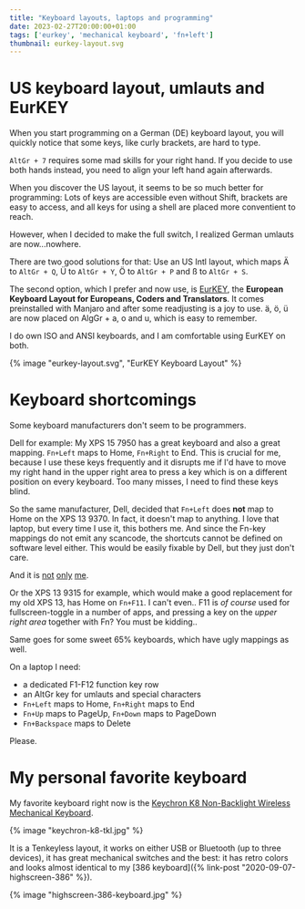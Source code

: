 ```yaml
---
title: "Keyboard layouts, laptops and programming"
date: 2023-02-27T20:00:00+01:00
tags: ['eurkey', 'mechanical keyboard', 'fn+left']
thumbnail: eurkey-layout.svg
---
```


# US keyboard layout, umlauts and EurKEY

When you start programming on a German (DE) keyboard layout, you will
quickly notice that some keys, like curly brackets, are hard to type.

`AltGr + 7` requires some mad skills for your right hand.
If you decide to use both hands instead, you need to align your left hand again afterwards.

When you discover the US layout, it seems to be so much better for programming:
Lots of keys are accessible even without Shift, brackets are easy to access,
and all keys for using a shell are placed more conventient to reach.

However, when I decided to make the full switch, I realized German umlauts
are now...nowhere.

There are two good solutions for that: Use an US Intl layout, which maps
Ä to `AltGr + Q`, Ü to `AltGr + Y`, Ö to `AltGr + P` and ß to `AltGr + S`.

The second option, which I prefer and now use, is [EurKEY](https://eurkey.steffen.bruentjen.eu/),
the **European Keyboard Layout for Europeans, Coders and Translators**.
It comes preinstalled with Manjaro and after some readjusting is a joy to use.
ä, ö, ü are now placed on AlgGr + a, o and u, which is easy to remember.

I do own ISO and ANSI keyboards, and I am comfortable using EurKEY on both.

{% image "eurkey-layout.svg", "EurKEY Keyboard Layout" %}

# Keyboard shortcomings

Some keyboard manufacturers don't seem to be programmers.

Dell for example: My XPS 15 7950 has a great keyboard and also a great mapping.
`Fn+Left` maps to Home, `Fn+Right` to End.
This is crucial for me, because I use these keys frequently
and it disrupts me if I'd have to move my right hand in the upper right area to press a key
which is on a different position on every keyboard. Too many misses, I need to find these keys blind.

So the same manufacturer, Dell, decided that `Fn+Left` does **not** map to Home
on the XPS 13 9370. In fact, it doesn't map to anything.
I love that laptop, but every time I use it, this bothers me.
And since the Fn-key mappings do not emit any scancode, the shortcuts cannot be defined on software level either.
This would be easily fixable by Dell, but they just don't care.

And it is [not](https://www.dell.com/community/XPS/Control-Home-Control-End-Keys/td-p/6212592)
[only](https://www.dell.com/community/XPS/Please-re-map-Fn-Left-and-Fn-Right-to-Home-and-End-on-the-new/td-p/7649522)
[me](https://www.dell.com/community/XPS/XPS-13-9300-Map-fn-left-and-fn-right-to-Home-and-End/td-p/7529433).

Or the XPS 13 9315 for example, which would make a good replacement for my old XPS 13,
has Home on `Fn+F11`. I can't even..
F11 is *of course* used for fullscreen-toggle in a number of apps, and pressing
a key on the *upper right area* together with Fn? You must be kidding..

Same goes for some sweet 65% keyboards, which have ugly mappings as well.

On a laptop I need:

- a dedicated F1-F12 function key row
- an AltGr key for umlauts and special characters
- `Fn+Left` maps to Home, `Fn+Right` maps to End
- `Fn+Up` maps to PageUp, `Fn+Down` maps to PageDown
- `Fn+Backspace` maps to Delete

Please.

# My personal favorite keyboard

My favorite keyboard right now is the
[Keychron K8 Non-Backlight Wireless Mechanical Keyboard](https://www.keychron.com/products/keychron-k8-non-backlight-wireless-mechanical-keyboard).

{% image "keychron-k8-tkl.jpg" %}

It is a Tenkeyless layout, it works on either USB or Bluetooth (up to three devices),
it has great mechanical switches and the best: it has retro colors and looks almost identical to my [386 keyboard]({% link-post "2020-09-07-highscreen-386" %}).

{% image "highscreen-386-keyboard.jpg" %}
